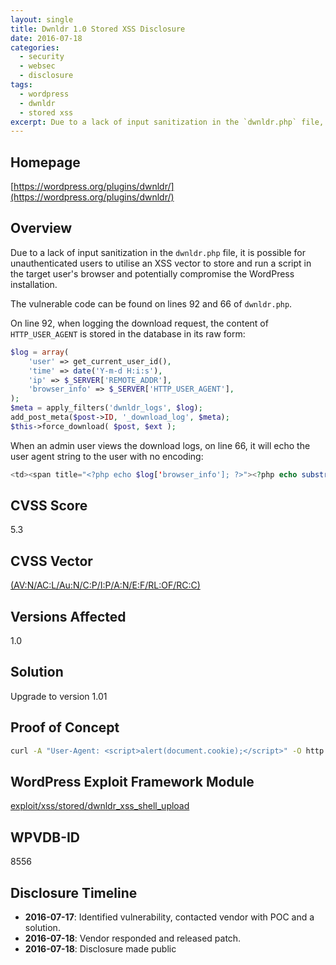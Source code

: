 ```yaml
---
layout: single
title: Dwnldr 1.0 Stored XSS Disclosure
date: 2016-07-18
categories:
  - security
  - websec
  - disclosure
tags:
  - wordpress
  - dwnldr
  - stored xss
excerpt: Due to a lack of input sanitization in the `dwnldr.php` file, it is possible for unauthenticated users to utilise an XSS vector to store and run a script in the target user's browser and potentially compromise the WordPress installation.
---
```

## Homepage
[https://wordpress.org/plugins/dwnldr/](https://wordpress.org/plugins/dwnldr/)

## Overview
Due to a lack of input sanitization in the `dwnldr.php` file, it is possible for unauthenticated users to utilise an XSS vector to store and run a script in the target user's browser and potentially compromise the WordPress installation.

The vulnerable code can be found on lines 92 and 66 of `dwnldr.php`.

On line 92, when logging the download request, the content of `HTTP_USER_AGENT` is stored in the database in its raw form:

```php
$log = array(
    'user' => get_current_user_id(),
    'time' => date('Y-m-d H:i:s'),
    'ip' => $_SERVER['REMOTE_ADDR'],
    'browser_info' => $_SERVER['HTTP_USER_AGENT'],
);
$meta = apply_filters('dwnldr_logs', $log);
add_post_meta($post->ID, '_download_log', $meta);
$this->force_download( $post, $ext );
```

When an admin user views the download logs, on line 66, it will echo the user agent string to the user with no encoding:

```php
<td><span title="<?php echo $log['browser_info']; ?>"><?php echo substr($log['browser_info'], 0, 64).'&hellip;'; ?></span></td>
```

## CVSS Score
5.3

## CVSS Vector
[(AV:N/AC:L/Au:N/C:P/I:P/A:N/E:F/RL:OF/RC:C)](https://nvd.nist.gov/cvss.cfm?calculator&version=2&vector=(AV:N/AC:L/Au:N/C:P/I:P/A:N/E:F/RL:OF/RC:C))

## Versions Affected
1.0

## Solution
Upgrade to version 1.01

## Proof of Concept
```bash
curl -A "User-Agent: <script>alert(document.cookie);</script>" -O http://<target>/?attachment_id=<attachment id>
```

## WordPress Exploit Framework Module
[exploit/xss/stored/dwnldr\_xss\_shell\_upload](https://github.com/rastating/wordpress-exploit-framework/blob/development/lib/wpxf/modules/exploit/xss/stored/dwnldr_xss_shell_upload.rb)

## WPVDB-ID
8556

## Disclosure Timeline
* **2016-07-17**: Identified vulnerability, contacted vendor with POC and a solution.
* **2016-07-18**: Vendor responded and released patch.
* **2016-07-18**: Disclosure made public
